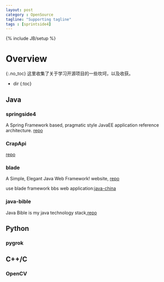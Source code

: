 ```yaml
---
layout: post
category : OpenSource
tagline: "Supporting tagline"
tags : [sprintside4]
---
```

{% include JB/setup %}

# Overview
{:.no_toc}
这里收集了关于学习开源项目的一些坎坷，以及收获。

* dir
{:toc}

## **Java**

### springside4

A Spring Framework based, pragmatic style JavaEE application reference architecture.
[repo](https://github.com/springside/springside4)

### CrapApi

[repo](http://api.crap.cn/index.do#/web/article/detail/web/PAGE/WELCOME)

### blade

A Simple, Elegant Java Web Framework! website, [repo](https://github.com/biezhi/blade)

use blade framework bbs web application:[java-china](https://github.com/junicorn/java-china)

### java-bible

Java Bible is my java technology stack,[repo](https://github.com/biezhi/java-bible)

## **Python**

### pygrok



## **C++/C**

### OpenCV

